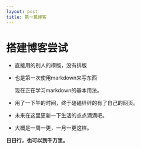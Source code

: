```yaml
---
layout: post
title: 第一篇博客
---
```

# 搭建博客尝试

- 直接用的别人的模版，没有排版  

- 也是第一次使用markdown来写东西

    现在正在学习markdown的基本用法。

- 用了一下午的时间，终于磕磕绊绊的有了自己的网页。  

- 未来在这里更新一下生活的点点滴滴吧。

- 大概是一周一更，一月一更这样。

**日日行，也可以到千万里。**  




